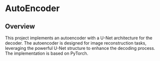 # AutoEncoder

## Overview
This project implements an autoencoder with a U-Net architecture for the decoder. The autoencoder is designed for image reconstruction tasks, leveraging the powerful U-Net structure to enhance the decoding process. The implementation is based on PyTorch.

